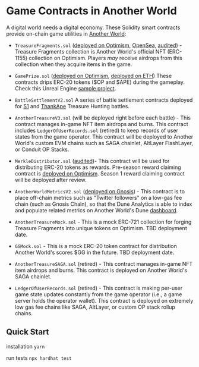 # Game Contracts in Another World
A digital world needs a digital economy. These Solidity smart contracts provide on-chain game utilities in [Another World](https://anotherworld.gg):


- `TreasureFragments.sol` ([deployed on Optimism](https://optimistic.etherscan.io/address/0x56edafc97279c53a74c1c105abeebc79e0936c73), [OpenSea](https://opensea.io/collection/treasurefragments), [audited](https://github.com/AnotherWorldDAO/Game-Contracts/blob/21afd876d3ef30fec44120a9f140f296675f89fd/audits/AnotherWorldEtherAuthorityAuditReport.pdf)) - Treasure Fragments collection is Another World's official NFT (ERC-1155) collection on Optimism. Players _may_ receive airdrops from this collection when they acquire items in the game.

- `GamePrize.sol` ([deployed on Optimism](https://optimistic.etherscan.io/address/0x0b69157f85fb767676428f0d32866ee2b53ffcc6), [deployed on ETH](https://etherscan.io/address/0x496e83e7a74561c26d5151c0fce2cc400e884e49)) These contracts drips ERC-20 tokens ($OP and $APE) during the gameplay. Check this Unreal Engine [sample project](https://github.com/AnotherWorldDAO/ue5-treasurehunt).

- `BattleSettlementV2.sol` A series of battle settlement contracts deployed for [S1](https://anotherworld.gg/s1battles) and [ThankApe](https://anotherworld.gg/apebattles) Treasure Hunting battles.

- `AnotherTreasureV3.sol` (will be deployed right before each battle) - This contract manages in-game NFT item airdrops and burns. This contract includes `LedgerOfUserRecords.sol` (retired) to keep records of user states from the game operator. This contract will be deployed to Another World's custom EVM chains such as SAGA chainlet, AltLayer FlashLayer, or Conduit OP Stacks.

- `MerkleDistributor.sol` ([audited](https://github.com/AnotherWorldDAO/Game-Contracts/blob/21afd876d3ef30fec44120a9f140f296675f89fd/audits/AnotherWorldEtherAuthorityAuditReport.pdf))- This contract will be used for distributing ERC-20 tokens as rewards. Pre-season reward claiming contract is [deployed on Optimism](https://optimistic.etherscan.io/address/0x85e1c463d154a436da0d6437cc652283762f108b). Season 1 reward claiming contract will be deployed after review.

- `AnotherWorldMetricsV2.sol` ([deployed on Gnosis](https://gnosisscan.io/address/0x4ba56d8c902cabba8afc187d1d5f6e2e62468416)) - This contract is to place off-chain metrics such as "Twitter followers" on a low-gas fee chain (such as Gnosis Chain), so that the Dune Analytics is able to index and populate related metrics on Another World's Dune [dashboard](https://dune.com/jackieleeeth/anotherworld).

- `AnotherTreasureMock.sol` - This is a mock ERC-721 collection for forging Treasure Fragments into unique tokens on Optimism. TBD deployment date.

- `GGMock.sol` - This is a mock ERC-20 token contract for distribution Another World's scores $GG in the future. TBD deployment date.

- `AnotherTreasureSAGA.sol` (retired) - This contract manages in-game NFT item airdrops and burns. This contract is deployed on Another World's SAGA chainlet.

- `LedgerOfUserRecords.sol` (retired) - This contract is making per-user game state updates constantly from the game operator (i.e., a game server holds the operator wallet). This contract is deployed on extremely low gas fee chains like SAGA, AltLayer, or custom OP stack rollup chains.

## Quick Start
installation
`yarn`

run tests
`npx hardhat test`
